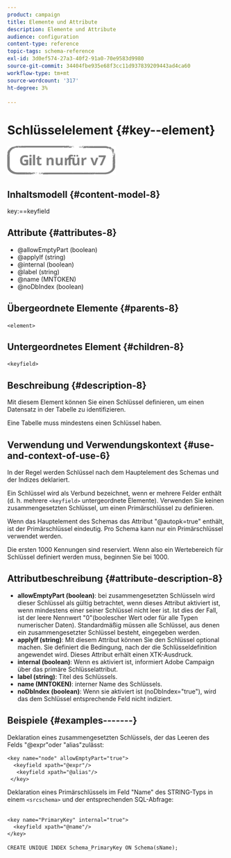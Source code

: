 ```yaml
---
product: campaign
title: Elemente und Attribute
description: Elemente und Attribute
audience: configuration
content-type: reference
topic-tags: schema-reference
exl-id: 3d0ef574-27a3-40f2-91a0-70e9583d9980
source-git-commit: 34404fbe935e68f3cc11d937839209443ad4ca60
workflow-type: tm+mt
source-wordcount: '317'
ht-degree: 3%

---
```


# Schlüsselelement {#key--element}

![](../../../assets/v7-only.svg)

## Inhaltsmodell {#content-model-8}

key:==keyfield

## Attribute {#attributes-8}

* @allowEmptyPart (boolean)
* @applyIf (string)
* @internal (boolean)
* @label (string)
* @name (MNTOKEN)
* @noDbIndex (boolean)

## Übergeordnete Elemente {#parents-8}

`<element>`

## Untergeordnetes Element {#children-8}

`<keyfield>`

## Beschreibung {#description-8}

Mit diesem Element können Sie einen Schlüssel definieren, um einen Datensatz in der Tabelle zu identifizieren.

Eine Tabelle muss mindestens einen Schlüssel haben.

## Verwendung und Verwendungskontext {#use-and-context-of-use-6}

In der Regel werden Schlüssel nach dem Hauptelement des Schemas und der Indizes deklariert.

Ein Schlüssel wird als Verbund bezeichnet, wenn er mehrere Felder enthält (d. h. mehrere `<keyfield>` untergeordnete Elemente). Verwenden Sie keinen zusammengesetzten Schlüssel, um einen Primärschlüssel zu definieren.

Wenn das Hauptelement des Schemas das Attribut &quot;@autopk=true&quot; enthält, ist der Primärschlüssel eindeutig. Pro Schema kann nur ein Primärschlüssel verwendet werden.

Die ersten 1000 Kennungen sind reserviert. Wenn also ein Wertebereich für Schlüssel definiert werden muss, beginnen Sie bei 1000.

## Attributbeschreibung {#attribute-description-8}

* **allowEmptyPart (boolean)**: bei zusammengesetzten Schlüsseln wird dieser Schlüssel als gültig betrachtet, wenn dieses Attribut aktiviert ist, wenn mindestens einer seiner Schlüssel nicht leer ist. Ist dies der Fall, ist der leere Nennwert &quot;0&quot;(boolescher Wert oder für alle Typen numerischer Daten). Standardmäßig müssen alle Schlüssel, aus denen ein zusammengesetzter Schlüssel besteht, eingegeben werden.
* **applyIf (string)**: Mit diesem Attribut können Sie den Schlüssel optional machen. Sie definiert die Bedingung, nach der die Schlüsseldefinition angewendet wird. Dieses Attribut erhält einen XTK-Ausdruck.
* **internal (boolean)**: Wenn es aktiviert ist, informiert Adobe Campaign über das primäre Schlüsselattribut.
* **label (string)**: Titel des Schlüssels.
* **name (MNTOKEN)**: interner Name des Schlüssels.
* **noDbIndex (boolean)**: Wenn sie aktiviert ist (noDbIndex=&quot;true&quot;), wird das dem Schlüssel entsprechende Feld nicht indiziert.

## Beispiele {#examples-------}

Deklaration eines zusammengesetzten Schlüssels, der das Leeren des Felds &quot;@expr&quot;oder &quot;alias&quot;zulässt:

```
<key name="node" allowEmptyPart="true">
  <keyfield xpath="@expr"/>
   <keyfield xpath="@alias"/>
 </key>
```

Deklaration eines Primärschlüssels im Feld &quot;Name&quot; des STRING-Typs in einem `<srcschema>` und der entsprechenden SQL-Abfrage:

```
 
<key name="PrimaryKey" internal="true">  
  <keyfield xpath="@name"/>
</key>

CREATE UNIQUE INDEX Schema_PrimaryKey ON Schema(sName);
```
